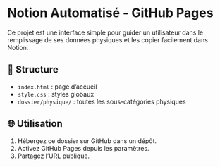 
# Notion Automatisé - GitHub Pages

Ce projet est une interface simple pour guider un utilisateur dans le remplissage de ses données physiques et les copier facilement dans Notion.

## 📁 Structure

- `index.html` : page d’accueil
- `style.css` : styles globaux
- `dossier/physique/` : toutes les sous-catégories physiques

## 🌐 Utilisation

1. Hébergez ce dossier sur GitHub dans un dépôt.
2. Activez GitHub Pages depuis les paramètres.
3. Partagez l’URL publique.


